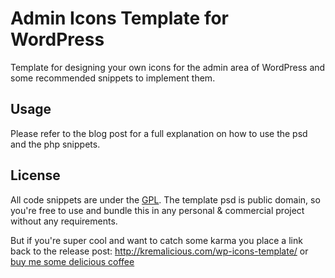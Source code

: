 # Admin Icons Template for WordPress

Template for designing your own icons for the admin area of WordPress and some recommended snippets to implement them.

## Usage

Please refer to the blog post for a full explanation on how to use the psd and the php snippets.

## License

All code snippets are under the [GPL](http://opensource.org/licenses/gpl-3.0.html). The template psd is public domain, so you're free to use and bundle this in any personal & commercial project without any requirements. 

But if you're super cool and want to catch some karma you place a link back to the release post: http://kremalicious.com/wp-icons-template/ or [buy me some delicious coffee](http://krlc.us/givecoffee)
